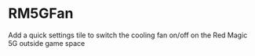 # RM5GFan
Add a quick settings tile to switch the cooling fan on/off on the Red Magic 5G outside game space
